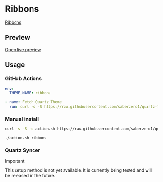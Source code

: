 # Ribbons

[Ribbons](https://github.com/ddspog)

## Preview

[Open live preview](https://quartz-themes.github.io/ribbons/)

## Usage

### GitHub Actions

```yaml
env:
  THEME_NAME: ribbons
```

```yaml
- name: Fetch Quartz Theme
  run: curl -s -S https://raw.githubusercontent.com/saberzero1/quartz-themes/master/action.sh | bash -s -- $THEME_NAME
```

### Manual install

```bash
curl -s -S -o action.sh https://raw.githubusercontent.com/saberzero1/quartz-themes/master/action.sh

./action.sh ribbons
```

### Quartz Syncer

> [!IMPORTANT]
> This setup method is not yet available. It is currently being tested and will be released in the future.
